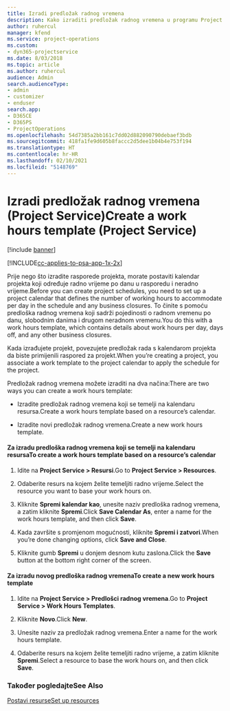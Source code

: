 ```yaml
---
title: Izradi predložak radnog vremena
description: Kako izraditi predložak radnog vremena u programu Project Service
author: ruhercul
manager: kfend
ms.service: project-operations
ms.custom:
- dyn365-projectservice
ms.date: 8/03/2018
ms.topic: article
ms.author: ruhercul
audience: Admin
search.audienceType:
- admin
- customizer
- enduser
search.app:
- D365CE
- D365PS
- ProjectOperations
ms.openlocfilehash: 54d7385a2bb161c7dd02d882090790debaef3bdb
ms.sourcegitcommit: 418fa1fe9d605b8faccc2d5dee1b04b4e753f194
ms.translationtype: HT
ms.contentlocale: hr-HR
ms.lasthandoff: 02/10/2021
ms.locfileid: "5148769"
---
```

# <a name="create-a-work-hours-template-project-service"></a><span data-ttu-id="46d16-103">Izradi predložak radnog vremena (Project Service)</span><span class="sxs-lookup"><span data-stu-id="46d16-103">Create a work hours template (Project Service)</span></span>

[!include [banner](../includes/psa-now-project-operations.md)]

[!INCLUDE[cc-applies-to-psa-app-1x-2x](../includes/cc-applies-to-psa-app-1x-2x.md)]

<span data-ttu-id="46d16-104">Prije nego što izradite rasporede projekta, morate postaviti kalendar projekta koji određuje radno vrijeme po danu u rasporedu i neradno vrijeme.</span><span class="sxs-lookup"><span data-stu-id="46d16-104">Before you can create project schedules, you need to set up a project calendar that defines the number of working hours to accommodate per day in the schedule and any business closures.</span></span> <span data-ttu-id="46d16-105">To činite s pomoću predloška radnog vremena koji sadrži pojedinosti o radnom vremenu po danu, slobodnim danima i drugom neradnom vremenu.</span><span class="sxs-lookup"><span data-stu-id="46d16-105">You do this with a work hours template, which contains details about work hours per day, days off, and any other business closures.</span></span>  
  
 <span data-ttu-id="46d16-106">Kada izrađujete projekt, povezujete predložak rada s kalendarom projekta da biste primijenili raspored za projekt.</span><span class="sxs-lookup"><span data-stu-id="46d16-106">When you’re creating a project, you associate a work template to the project calendar to apply the schedule for the project.</span></span>  
  
 <span data-ttu-id="46d16-107">Predložak radnog vremena možete izraditi na dva načina:</span><span class="sxs-lookup"><span data-stu-id="46d16-107">There are two ways you can create a work hours template:</span></span>  
  
-   <span data-ttu-id="46d16-108">Izradite predložak radnog vremena koji se temelji na kalendaru resursa.</span><span class="sxs-lookup"><span data-stu-id="46d16-108">Create a work hours template based on a resource’s calendar.</span></span>  
  
-   <span data-ttu-id="46d16-109">Izradite novi predložak radnog vremena.</span><span class="sxs-lookup"><span data-stu-id="46d16-109">Create a new work hours template.</span></span>  
  
#### <a name="to-create-a-work-hours-template-based-on-a-resources-calendar"></a><span data-ttu-id="46d16-110">Za izradu predloška radnog vremena koji se temelji na kalendaru resursa</span><span class="sxs-lookup"><span data-stu-id="46d16-110">To create a work hours template based on a resource’s calendar</span></span>  
  
1.  <span data-ttu-id="46d16-111">Idite na **Project Service > Resursi**.</span><span class="sxs-lookup"><span data-stu-id="46d16-111">Go to **Project Service > Resources**.</span></span>  
  
2.  <span data-ttu-id="46d16-112">Odaberite resurs na kojem želite temeljiti radno vrijeme.</span><span class="sxs-lookup"><span data-stu-id="46d16-112">Select the resource you want to base your work hours on.</span></span>  
  
3.  <span data-ttu-id="46d16-113">Kliknite **Spremi kalendar kao**, unesite naziv predloška radnog vremena, a zatim kliknite **Spremi**.</span><span class="sxs-lookup"><span data-stu-id="46d16-113">Click **Save Calendar As**, enter a name for the work hours template, and then click **Save**.</span></span>  
  
4.  <span data-ttu-id="46d16-114">Kada završite s promjenom mogućnosti, kliknite **Spremi i zatvori**.</span><span class="sxs-lookup"><span data-stu-id="46d16-114">When you’re done changing options, click **Save and Close**.</span></span>  
  
5.  <span data-ttu-id="46d16-115">Kliknite gumb **Spremi** u donjem desnom kutu zaslona.</span><span class="sxs-lookup"><span data-stu-id="46d16-115">Click the **Save** button at the bottom right corner of the screen.</span></span>  
  
#### <a name="to-create-a-new-work-hours-template"></a><span data-ttu-id="46d16-116">Za izradu novog predloška radnog vremena</span><span class="sxs-lookup"><span data-stu-id="46d16-116">To create a new work hours template</span></span>  
  
1.  <span data-ttu-id="46d16-117">Idite na **Project Service > Predlošci radnog vremena**.</span><span class="sxs-lookup"><span data-stu-id="46d16-117">Go to **Project Service > Work Hours Templates**.</span></span>  
  
2.  <span data-ttu-id="46d16-118">Kliknite **Novo**.</span><span class="sxs-lookup"><span data-stu-id="46d16-118">Click **New**.</span></span>  
  
3.  <span data-ttu-id="46d16-119">Unesite naziv za predložak radnog vremena.</span><span class="sxs-lookup"><span data-stu-id="46d16-119">Enter a name for the work hours template.</span></span>  
  
4.  <span data-ttu-id="46d16-120">Odaberite resurs na kojem želite temeljiti radno vrijeme, a zatim kliknite **Spremi**.</span><span class="sxs-lookup"><span data-stu-id="46d16-120">Select a resource to base the work hours on, and then click **Save**.</span></span>  
  
### <a name="see-also"></a><span data-ttu-id="46d16-121">Također pogledajte</span><span class="sxs-lookup"><span data-stu-id="46d16-121">See Also</span></span>  
 [<span data-ttu-id="46d16-122">Postavi resurse</span><span class="sxs-lookup"><span data-stu-id="46d16-122">Set up resources</span></span>](../psa/set-up-resources.md)
